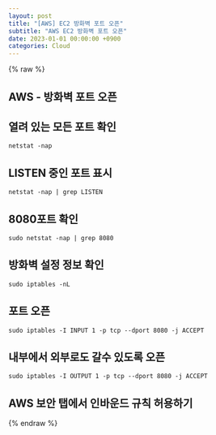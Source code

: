 ```yaml
---
layout: post
title: "[AWS] EC2 방화벽 포트 오픈"
subtitle: "AWS EC2 방화벽 포트 오픈"
date: 2023-01-01 00:00:00 +0900
categories: Cloud
---
```

{% raw %}
## AWS - 방화벽 포트 오픈  
  
## 열려 있는 모든 포트 확인  
	netstat -nap  
  
## LISTEN 중인 포트 표시  
	netstat -nap | grep LISTEN  
  
## 8080포트 확인  
	sudo netstat -nap | grep 8080  
  
## 방화벽 설정 정보 확인  
	sudo iptables -nL  
  
## 포트 오픈  
	sudo iptables -I INPUT 1 -p tcp --dport 8080 -j ACCEPT  
  
## 내부에서 외부로도 갈수 있도록 오픈  
	sudo iptables -I OUTPUT 1 -p tcp --dport 8080 -j ACCEPT  
  
## AWS 보안 탭에서 인바운드 규칙 허용하기  
  

{% endraw %}
